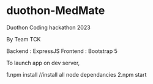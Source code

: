 # duothon-MedMate
Duothon Coding hackathon 2023


By Team TCK

Backend : ExpressJS
Frontend : Bootstrap 5


To launch app on dev server,

1.npm install //install all node dependancies
2.npm start
